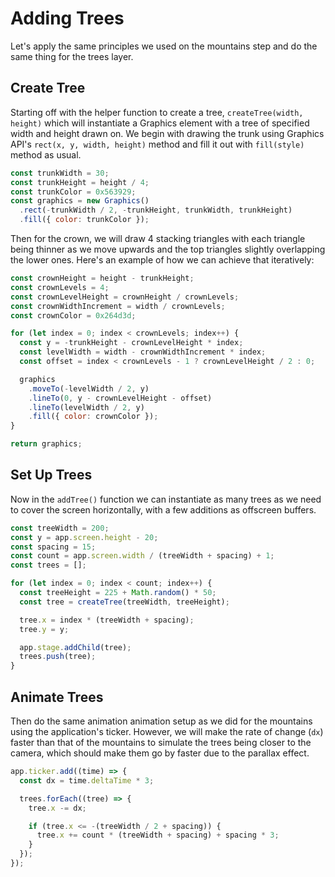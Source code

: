 # Adding Trees

Let's apply the same principles we used on the mountains step and do the same thing for the trees layer.

## Create Tree

Starting off with the helper function to create a tree, `createTree(width, height)` which will instantiate a Graphics element with a tree of specified width and height drawn on. We begin with drawing the trunk using Graphics API's `rect(x, y, width, height)` method and fill it out with `fill(style)` method as usual.

```javascript
const trunkWidth = 30;
const trunkHeight = height / 4;
const trunkColor = 0x563929;
const graphics = new Graphics()
  .rect(-trunkWidth / 2, -trunkHeight, trunkWidth, trunkHeight)
  .fill({ color: trunkColor });
```

Then for the crown, we will draw 4 stacking triangles with each triangle being thinner as we move upwards and the top triangles slightly overlapping the lower ones. Here's an example of how we can achieve that iteratively:

```javascript
const crownHeight = height - trunkHeight;
const crownLevels = 4;
const crownLevelHeight = crownHeight / crownLevels;
const crownWidthIncrement = width / crownLevels;
const crownColor = 0x264d3d;

for (let index = 0; index < crownLevels; index++) {
  const y = -trunkHeight - crownLevelHeight * index;
  const levelWidth = width - crownWidthIncrement * index;
  const offset = index < crownLevels - 1 ? crownLevelHeight / 2 : 0;

  graphics
    .moveTo(-levelWidth / 2, y)
    .lineTo(0, y - crownLevelHeight - offset)
    .lineTo(levelWidth / 2, y)
    .fill({ color: crownColor });
}

return graphics;
```

## Set Up Trees

Now in the `addTree()` function we can instantiate as many trees as we need to cover the screen horizontally, with a few additions as offscreen buffers.

```javascript
const treeWidth = 200;
const y = app.screen.height - 20;
const spacing = 15;
const count = app.screen.width / (treeWidth + spacing) + 1;
const trees = [];

for (let index = 0; index < count; index++) {
  const treeHeight = 225 + Math.random() * 50;
  const tree = createTree(treeWidth, treeHeight);

  tree.x = index * (treeWidth + spacing);
  tree.y = y;

  app.stage.addChild(tree);
  trees.push(tree);
}
```

## Animate Trees

Then do the same animation animation setup as we did for the mountains using the application's ticker. However, we will make the rate of change (`dx`) faster than that of the mountains to simulate the trees being closer to the camera, which should make them go by faster due to the parallax effect.

```javascript
app.ticker.add((time) => {
  const dx = time.deltaTime * 3;

  trees.forEach((tree) => {
    tree.x -= dx;

    if (tree.x <= -(treeWidth / 2 + spacing)) {
      tree.x += count * (treeWidth + spacing) + spacing * 3;
    }
  });
});
```
